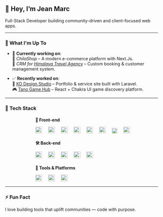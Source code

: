 ## 👋 Hey, I’m Jean Marc

Full-Stack Developer building community-driven and client-focused web apps.

---

### 🚧 What I'm Up To

- 🔧 **Currently working on**:  
  🛒 *ChilaShop* – A modern e-commerce platform with Next.Js.  
  🧭 *CRM for [Himalaya Travel Agency](https://himalayatravel.net)* – Custom booking & customer management system.

- ✅ **Recently worked on**:  
  🎨 [KD Design Studio](https://kddesignstudio.net/) – Portfolio & service site built with Laravel.  
  🎮 [Tano Game Hub](https://tano-game-hub.vercel.app/) – React + Chakra UI game discovery platform.

---

### 🧰 Tech Stack

<div style="margin-left: 100px">

  <h4 style="margin-bottom: 4px;">🧩 Front-end</h4>
  <p>
    <img src="https://cdn.jsdelivr.net/gh/devicons/devicon/icons/html5/html5-original.svg" height="22" alt="HTML5" style="margin-right: 16px;" />
    <img src="https://cdn.jsdelivr.net/gh/devicons/devicon/icons/css3/css3-original.svg" height="22" alt="CSS3" style="margin-right: 16px;" />
    <img src="https://cdn.jsdelivr.net/gh/devicons/devicon/icons/javascript/javascript-original.svg" height="22" alt="JavaScript" style="margin-right: 16px;" />
    <img src="https://cdn.jsdelivr.net/gh/devicons/devicon/icons/typescript/typescript-original.svg" height="22" alt="TypeScript" style="margin-right: 16px;" />
    <img src="https://cdn.jsdelivr.net/gh/devicons/devicon/icons/react/react-original.svg" height="22" alt="React" style="margin-right: 16px;" />
    <img src="https://cdn.jsdelivr.net/gh/devicons/devicon/icons/nextjs/nextjs-original.svg" height="22" alt="Next.js" style="margin-right: 16px;" />
    <img src="https://upload.wikimedia.org/wikipedia/commons/d/d5/Tailwind_CSS_Logo.svg" height="18" alt="Tailwind CSS" style="margin-right: 16px;" />
    <img src="https://cdn.jsdelivr.net/gh/devicons/devicon/icons/materialui/materialui-original.svg" height="22" alt="Material UI" />
  </p>

  <h4 style="margin-bottom: 4px;">🛠️ Back-end</h4>
  <p>
    <img src="https://cdn.jsdelivr.net/gh/devicons/devicon/icons/nodejs/nodejs-original.svg" height="22" alt="Node.js" style="margin-right: 16px;" />
    <img src="https://cdn.jsdelivr.net/gh/devicons/devicon/icons/express/express-original.svg" height="22" alt="Express" style="margin-right: 16px;" />
    <img src="https://cdn.jsdelivr.net/gh/devicons/devicon/icons/php/php-original.svg" height="22" alt="PHP" style="margin-right: 16px;" />
    <img src="https://cdn.jsdelivr.net/gh/devicons/devicon/icons/laravel/laravel-original.svg" height="22" alt="Laravel" style="margin-right: 16px;" />
    <img src="https://cdn.jsdelivr.net/gh/devicons/devicon/icons/mysql/mysql-original.svg" height="22" alt="MySQL" />
  </p>

  <h4 style="margin-bottom: 4px;">🔧 Tools & Platforms</h4>
  <p>
    <img src="https://cdn.jsdelivr.net/gh/devicons/devicon/icons/git/git-original.svg" height="22" alt="Git" style="margin-right: 16px;" />
    <img src="https://cdn.jsdelivr.net/gh/devicons/devicon/icons/github/github-original.svg" height="22" alt="GitHub" style="margin-right: 16px;" />
    <img src="https://cdn.jsdelivr.net/gh/devicons/devicon/icons/vercel/vercel-original.svg" height="22" alt="Vercel" />
  </p>

</div>


---

### ⚡ Fun Fact  
I love building tools that uplift communities — code with purpose.
